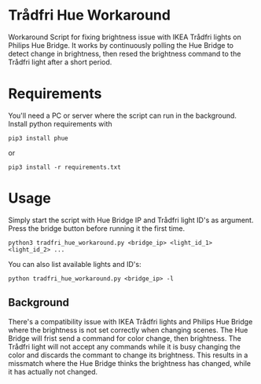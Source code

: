 # Trådfri Hue Workaround
Workaround Script for fixing brightness issue with IKEA Trådfri lights on Philips Hue Bridge. It
works by continuously polling the Hue Bridge to detect change in brightness, then resed the brightness command
to the Trådfri light after a short period.

# Requirements
You'll need a PC or server where the script can run in the background. 
Install python requirements with
```
pip3 install phue
```
or
```
pip3 install -r requirements.txt
```
 
# Usage
Simply start the script with Hue Bridge IP and Trådfri light ID's as argument. Press the
bridge button before running it the first time.
```
python3 tradfri_hue_workaround.py <bridge_ip> <light_id_1> <light_id_2> ...    
```

You can also list available lights and ID's:
```
python tradfri_hue_workaround.py <bridge_ip> -l
```


## Background
There's a compatibility issue with IKEA Trådfri lights and Philips Hue Bridge where the brightness
is not set correctly when changing scenes. The Hue Bridge will frist send a command for color change,
then brightness. The Trådfri light will not accept any commands while it is busy changing the
color and discards the commant to change its brightness. This results in a missmatch where the
Hue Bridge thinks the brightness has changed, while it has actually not changed. 

 
